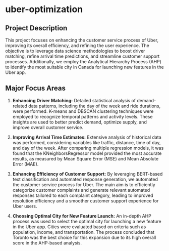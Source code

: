# uber-optimization

## Project Description

This project focuses on enhancing the customer service process of Uber, improving its overall efficiency, and refining the user experience. The objective is to leverage data science methodologies to boost driver matching, refine arrival time predictions, and streamline customer support processes. Additionally, we employ the Analytical Hierarchy Process (AHP) to identify the most suitable city in Canada for launching new features in the Uber app.

## Major Focus Areas

1. **Enhancing Driver Matching:** Detailed statistical analysis of demand-related data patterns, including the day of the week and ride durations, were performed. K-means and DBSCAN clustering techniques were employed to recognize temporal patterns and activity levels. These insights are used to better predict demand, optimize supply, and improve overall customer service.

2. **Improving Arrival Time Estimates:** Extensive analysis of historical data was performed, considering variables like traffic, distance, time of day, and day of the week. After comparing multiple regression models, it was found that the KNeighborsRegressor model provided the most accurate results, as measured by Mean Square Error (MSE) and Mean Absolute Error (MAE).

3. **Enhancing Efficiency of Customer Support:** By leveraging BERT-based text classification and automated response generation, we automated the customer service process for Uber. The main aim is to efficiently categorize customer complaints and generate relevant automated responses tailored to each complaint category, leading to improved resolution efficiency and a smoother customer support experience for Uber users.

4. **Choosing Optimal City for New Feature Launch:** An in-depth AHP process was used to select the optimal city for launching a new feature in the Uber app. Cities were evaluated based on criteria such as population, income, and transportation. The process concluded that Toronto was the best choice for this expansion due to its high overall score in the AHP-based analysis.
